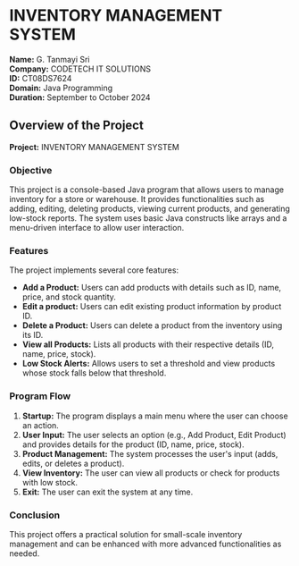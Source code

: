 # INVENTORY MANAGEMENT SYSTEM

**Name:** G. Tanmayi Sri  
**Company:** CODETECH IT SOLUTIONS  
**ID:** CT08DS7624  
**Domain:** Java Programming  
**Duration:** September to October 2024  

## Overview of the Project

**Project:** INVENTORY MANAGEMENT SYSTEM

### Objective

This project is a console-based Java program that allows users to manage inventory for a store or warehouse. It provides functionalities such as adding, editing, deleting products, viewing current products, and generating low-stock reports. The system uses basic Java constructs like arrays and a menu-driven interface to allow user interaction.

### Features

The project implements several core features:

- **Add a Product:** Users can add products with details such as ID, name, price, and stock quantity.
- **Edit a product:** Users can edit existing product information by product ID.
- **Delete a Product:** Users can delete a product from the inventory using its ID.
- **View all Products:** Lists all products with their respective details (ID, name, price, stock).
- **Low Stock Alerts:** Allows users to set a threshold and view products whose stock falls below that threshold.

### Program Flow

1. **Startup:** The program displays a main menu where the user can choose an action.
2. **User Input:** The user selects an option (e.g., Add Product, Edit Product) and provides details for the product (ID, name, price, stock).
3. **Product Management:** The system processes the user's input (adds, edits, or deletes a product).
4. **View Inventory:** The user can view all products or check for products with low stock.
5. **Exit:** The user can exit the system at any time.


### Conclusion

This project offers a practical solution for small-scale inventory management and can be enhanced with more advanced functionalities as needed.
